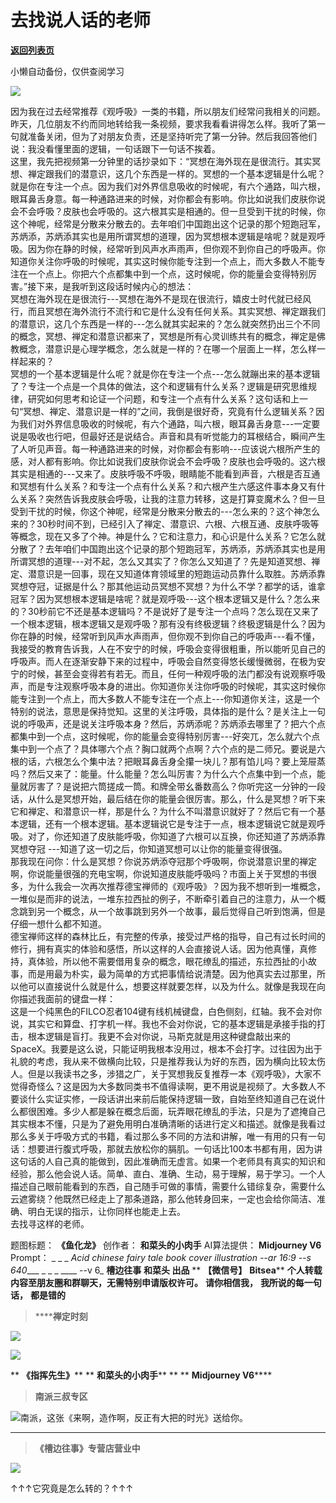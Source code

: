 # 去找说人话的老师

[**返回列表页**](/gzh/槽边往事)

小懒自动备份，仅供查阅学习

![](https://mmbiz.qpic.cn/mmbiz_jpg/Ia6gU9JNtkonBv1bZhDFC40jrn06iclhAbn93CuyzDXScJbyUA833ncTWlZBLjWhyplEfFFYhhYlTleZIJibGoFA/640?wx_fmt=jpeg&from;=appmsg)

因为我在过去经常推荐《观呼吸》一类的书籍，所以朋友们经常问我相关的问题。昨天，几位朋友不约而同地转给我一条视频，要求我看看讲得怎么样。我听了第一句就准备关闭，但为了对朋友负责，还是坚持听完了第一分钟。然后我回答他们说：我没看懂里面的逻辑，一句话跟下一句话不挨着。  
这里，我先把视频第一分钟里的话抄录如下：“冥想在海外现在是很流行。其实冥想、禅定跟我们的潜意识，这几个东西是一样的。冥想的一个基本逻辑是什么呢？就是你在专注一个点。因为我们对外界信息吸收的时候呢，有六个通路，叫六根，眼耳鼻舌身意。每一种通路进来的时候，对你都会有影响。你比如说我们皮肤你说会不会呼吸？皮肤也会呼吸的。这六根其实是相通的。但一旦受到干扰的时候，你这个神呢，经常是分散来分散去的。去年咱们中国跑出这个记录的那个短跑冠军，苏炳添，苏炳添其实也是用所谓冥想的道理，因为冥想根本逻辑是啥呢？就是观呼吸。因为你在静的时候，经常听到风声水声雨声，但你观不到你自己的呼吸声。你知道你关注你呼吸的时候呢，其实这时候你能专注到一个点上，而大多数人不能专注在一个点上。你把六个点都集中到一个点，这时候呢，你的能量会变得特别厉害。”接下来，是我听到这段话时候内心的想法：  
冥想在海外现在是很流行\---冥想在海外不是现在很流行，嬉皮士时代就已经风行，而且冥想在海外流行不流行和它是什么没有任何关系。其实冥想、禅定跟我们的潜意识，这几个东西是一样的\---怎么就其实起来的？怎么就突然扔出三个不同的概念，冥想、禅定和潜意识都来了，冥想是所有心灵训练共有的概念，禅定是佛教概念，潜意识是心理学概念，怎么就是一样的？在哪一个层面上一样，怎么样一样起来的？  
冥想的一个基本逻辑是什么呢？就是你在专注一个点\---怎么就蹦出来的基本逻辑了？专注一个点是一个具体的做法，这个和逻辑有什么关系？逻辑是研究思维规律，研究如何思考和论证一个问题，和专注一个点有什么关系？这句话和上一句“冥想、禅定、潜意识是一样的”之间，我倒是很好奇，究竟有什么逻辑关系？因为我们对外界信息吸收的时候呢，有六个通路，叫六根，眼耳鼻舌身意\---一定要说是吸收也行吧，但最好还是说结合。声音和具有听觉能力的耳根结合，瞬间产生了人听见声音。每一种通路进来的时候，对你都会有影响\---应该说六根所产生的感，对人都有影响。你比如说我们皮肤你说会不会呼吸？皮肤也会呼吸的。这六根其实是相通的\---又来了。皮肤呼吸不呼吸，眼睛能不能看到声音，六根是否互通和冥想有什么关系？和专注一个点有什么关系？和六根产生六感这件事本身又有什么关系？突然告诉我皮肤会呼吸，让我的注意力转移，这是打算变魔术么？但一旦受到干扰的时候，你这个神呢，经常是分散来分散去的\---怎么来的？这个神怎么来的？30秒时间不到，已经引入了禅定、潜意识、六根、六根互通、皮肤呼吸等等概念，现在又多了个神。神是什么？它和注意力，和心识是什么关系？它怎么就分散了？去年咱们中国跑出这个记录的那个短跑冠军，苏炳添，苏炳添其实也是用所谓冥想的道理\---对不起，怎么又其实了？你怎么又知道了？先是知道冥想、禅定、潜意识是一回事，现在又知道体育领域里的短跑运动员靠什么取胜。苏炳添靠冥想夺冠，证据是什么？那其他运动员冥想不冥想？为什么不学？都学的话，谁拿冠军？因为冥想根本逻辑是啥呢？就是观呼吸\---这个根本逻辑又是什么？怎么来的？30秒前它不还是基本逻辑吗？不是说好了是专注一个点吗？怎么现在又来了一个根本逻辑，根本逻辑又是观呼吸？那有没有终极逻辑？终极逻辑是什么？因为你在静的时候，经常听到风声水声雨声，但你观不到你自己的呼吸声\---看不懂，我接受的教育告诉我，人在不安宁的时候，呼吸会变得很粗重，所以能听见自己的呼吸声。而人在逐渐安静下来的过程中，呼吸会自然变得悠长缓慢微弱，在极为安宁的时候，甚至会变得若有若无。而且，任何一种观呼吸的法门都没有说观察呼吸声，而是专注观察呼吸本身的进出。你知道你关注你呼吸的时候呢，其实这时候你能专注到一个点上，而大多数人不能专注在一个点上-\--你知道你关注，这是一个特别的说法，意思是保持觉知。这里的关注呼吸，具体指的是什么？是关注上一句说的呼吸声，还是说关注呼吸本身？然后，苏炳添呢？苏炳添去哪里了？把六个点都集中到一个点，这时候呢，你的能量会变得特别厉害\---好突兀，怎么就六个点集中到一个点了？具体哪六个点？胸口就两个点啊？六个点的是二师兄。要说是六根的话，六根怎么个集中法？把眼耳鼻舌身全攥一块儿？那有馅儿吗？要上笼屉蒸吗？然后又来了：能量。什么能量？怎么叫厉害？为什么六个点集中到一个点，能量就厉害了？是说把六筒搓成一筒。和牌全带幺番数高么？你听完这一分钟的一段话，从什么是冥想开始，最后结在你的能量会很厉害。那么，什么是冥想？听下来它和禅定、和潜意识一样，那是什么？为什么不叫潜意识就好了？然后它有一个基本逻辑，还有一个根本逻辑。基本逻辑说它是专注于一点，根本逻辑说它就是观呼吸。对了，你还知道了皮肤能呼吸，你知道了六根可以互换，你还知道了苏炳添靠冥想夺冠
---知道了这一切之后，你知道冥想可以让你的能量变得很强。  
那我现在问你：什么是冥想？你说苏炳添夺冠那个呼吸啊，你说潜意识里的禅定啊，你说能量很强的充电宝啊，你说知道皮肤能呼吸吗？市面上关于冥想的书很多，为什么我会一次再次推荐德宝禅师的《观呼吸》？因为我不想听到一堆概念，一堆似是而非的说法，一堆东拉西扯的例子，不断牵引着自己的注意力，从一个概念跳到另一个概念，从一个故事跳到另外一个故事，最后觉得自己听到饱满，但是仔细一想什么都不知道。  
德宝禅师这样的森林比丘，有完整的传承，接受过严格的指导，自己有过长时间的修行，拥有真实的体验和感悟，所以这样的人会直接说人话。因为他真懂，真修持，真体验，所以他不需要借用复杂的概念，眼花缭乱的描述，东拉西扯的小故事，而是用最为朴实，最为简单的方式把事情给说清楚。因为他真实去过那里，所以他可以直接说什么就是什么，想要这样就要怎样，以及为什么。就像是我现在向你描述我面前的键盘一样：  
这是一个纯黑色的FILCO忍者104键有线机械键盘，白色侧刻，红轴。我不会对你说，其实它和算盘、打字机一样。我也不会对你说，它的基本逻辑是承接手指的打击，根本逻辑是盲打。我更不会对你说，马斯克就是用这种键盘敲出来的SpaceX。我要是这么说，只能证明我根本没用过，根本不会打字。过往因为出于礼貌的考虑，我从来不做横向比较，只是推荐我认为好的东西，因为横向比较太伤人。但是以我读书之多，涉猎之广，关于冥想我反复推荐一本《观呼吸》，大家不觉得奇怪么？这是因为大多数同类书不值得读啊，更不用说是视频了。大多数人不要谈什么实证实修，一段话讲出来前后能保持逻辑一致，自始至终知道自己在说什么都很困难。多少人都是躲在概念后面，玩弄眼花缭乱的手法，只是为了遮掩自己其实根本不懂，只是为了避免用明白准确清晰的话进行定义和描述。就像是我看过那么多关于呼吸方式的书籍，看过那么多不同的方法和讲解，唯一有用的只有一句话：想要进行腹式呼吸，那就去放松你的膈肌。一句话比100本书都有用，因为讲这句话的人自己真的能做到，因此准确而无虚言。如果一个老师具有真实的知识和经验，那么他会说人话。简单、直白、准确、生动，易于理解，易于学习。一个人描述自己眼前能看到的东西，自己随手可做的事情，需要什么错综复杂，需要什么云遮雾绕？他既然已经走上了那条道路，那么他转身回来，一定也会给你简洁、准确、明白无误的指示，让你同样也能走上去。  
去找寻这样的老师。  
  
题图标题： **《鱼化龙》** 创作者： **和菜头的小肉手** AI算法提供： **Midjourney V6** Prompt： _ _ _ _Acid
chinese fairy tale book cover illustration --ar 16:9 --s 640____ _ _ _ ____
\--v 6_ **槽边往事** **和菜头 出品** ** **【微信号】** **Bitsea****
**个人转载内容至朋友圈和群聊天，无需特别申请版权许可。** **请你相信我，** **我所说的每一句话，** **都是错的**

>  ******禅定时刻**

![](https://mmbiz.qpic.cn/mmbiz_jpg/Ia6gU9JNtkonBv1bZhDFC40jrn06iclhAcpeLMxENcAXiaeuIaobqFXicNfsLr3NpI0cCwKUAo6YMbARxVyQSgpkQ/640?wx_fmt=jpeg&from;=appmsg)

![](https://mmbiz.qpic.cn/mmbiz_jpg/Ia6gU9JNtkonBv1bZhDFC40jrn06iclhAZfGgM4jJe3QDyKiab8P5icRM4Qp4KLYeAkdicsUxGVLs5sgWlsUGxKkSw/640?wx_fmt=jpeg&from;=appmsg)

 ** **《指挥先生》**** ** **和菜头的小肉手**** ** ** **Midjourney V6******

>  **南派三叔专区**

![](https://mmbiz.qpic.cn/mmbiz_jpg/Ia6gU9JNtkonBv1bZhDFC40jrn06iclhAVeFCViaofxEQar9hJKx2Gb1AXoLwZdfBpuf3mdEszGT9uTGgJhGkC3w/640?wx_fmt=jpeg&from;=appmsg)南派，这张《来啊，造作啊，反正有大把的时光》送给你。
****

>  **《槽边往事》专营店营业中**

  

![](https://mmbiz.qpic.cn/mmbiz_gif/Ia6gU9JNtkonBv1bZhDFC40jrn06iclhAQg1RksDd80icSZOicNSTefuwXtTvibcXmhh02EzlcEkugJZVlQHFJUgug/640?wx_fmt=gif)

↑↑↑它究竟是怎么转的？↑↑↑  

